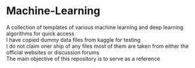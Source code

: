 # Machine-Learning
A collection of templates of various machine learning and deep learning algorithms for quick access <br />
I have copied dummy data files from kaggle for testing <br />
I do not claim oner ship of any files most of them are taken from either the official websites or discussion forums<br/>
The main objective of this repository is to serve as a reference 
